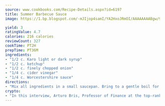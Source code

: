 ```yaml
---
source: www.cookbooks.com/Recipe-Details.aspx?id=6197
title: Summer Barbecue Sauce
image: https://1.bp.blogspot.com/-mJIjop4samI/YA2HxoJRmOI/AAAAAAAABgw/9Q6cN5purxQQ0M3111-VxRXtHYk4x987wCLcBGAsYHQ/s320/19.png

yield: 3
ratingValue: 4.7
calories: 216 calories
reviewCount: 327
cookTime: PT2H
prepTime: PT36M
ingredients:
- "1/2 c. Karo light or dark syrup"
- "1/2 c. ketchup"
- "1/2 c. finely chopped onion"
- "1/4 c. cider vinegar"
- "1/4 c. Worcestershire sauce"
directions:
- "Mix all ingredients in a small saucepan. Bring to a gentle boil for 15 minutes or until sauce thickens."
crypto:
- "In this interview, Arturo Bris, Professor of Finance at the top-ranked business school IMD in Switzerland, analyses the risks associated with bitcoin."
---
```

